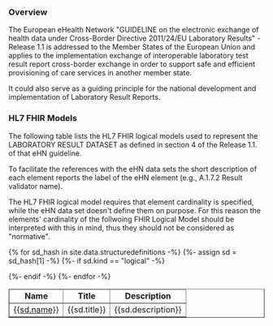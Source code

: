 
### Overview 

The European eHealth Network "GUIDELINE on the electronic exchange of health data under 
Cross-Border Directive 2011/24/EU Laboratory Results" - Release 1.1 is addressed to the Member States of the European Union and applies to the implementation exchange of interoperable laboratory test result report cross-border exchange in order to support safe and efficient provisioning of care services in another member state. 

It could also serve as a guiding principle for the national development and implementation of Laboratory Result Reports.

### HL7 FHIR Models

The following table lists the HL7 FHIR logical models used to represent the LABORATORY RESULT DATASET as defined in section 4 of the Release 1.1. of that eHN guideline.

To facilitate the references with the eHN data sets the short description of each element reports the label of the eHN element (e.g., A.1.7.2 Result validator name).

The HL7 FHIR logical model requires that element cardinality is specified, while the eHN data set doesn't define them on purpose. For this reason the elements' cardinality of the follwoing FHIR Logical Model should be interpreted with this in mind, thus they should not be considered as "normative".


<table  style="border-collapse: collapse; width: 100%" border="1" >
<thead>
<tr style="text-align: center;">
<td><strong>Name</strong></td>
<td><strong>Title</strong></td>
<td><strong>Description</strong></td>
</tr>
</thead>
<tbody>

{% for sd_hash in site.data.structuredefinitions -%}
  {%- assign sd = sd_hash[1] -%}
  {%- if sd.kind  == "logical" -%}
  <tr><td><a href="{{sd.path}}">{{sd.name}}</a></td><td>{{sd.title}}</td><td>{{sd.description}}</td></tr>
  {%- endif -%}
{%- endfor -%}

</tbody>
</table>